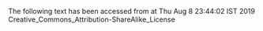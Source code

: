 The following text has been accessed from at Thu Aug 8 23:44:02 IST 2019
Creative_Commons_Attribution-ShareAlike_License
